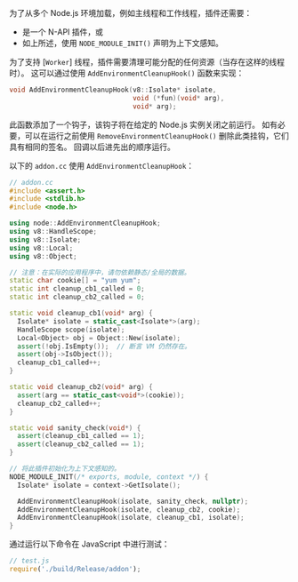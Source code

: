 
为了从多个 Node.js 环境加载，例如主线程和工作线程，插件还需要：

* 是一个 N-API 插件，或
* 如上所述，使用 `NODE_MODULE_INIT()` 声明为上下文感知。

为了支持 [`Worker`] 线程，插件需要清理可能分配的任何资源（当存在这样的线程时）。 
这可以通过使用 `AddEnvironmentCleanupHook()` 函数来实现：

```c++
void AddEnvironmentCleanupHook(v8::Isolate* isolate,
                               void (*fun)(void* arg),
                               void* arg);
```

此函数添加了一个钩子，该钩子将在给定的 Node.js 实例关闭之前运行。 
如有必要，可以在运行之前使用 `RemoveEnvironmentCleanupHook()` 删除此类挂钩，它们具有相同的签名。
回调以后进先出的顺序运行。

以下的 `addon.cc` 使用 `AddEnvironmentCleanupHook`：

```cpp
// addon.cc
#include <assert.h>
#include <stdlib.h>
#include <node.h>

using node::AddEnvironmentCleanupHook;
using v8::HandleScope;
using v8::Isolate;
using v8::Local;
using v8::Object;

// 注意：在实际的应用程序中，请勿依赖静态/全局的数据。
static char cookie[] = "yum yum";
static int cleanup_cb1_called = 0;
static int cleanup_cb2_called = 0;

static void cleanup_cb1(void* arg) {
  Isolate* isolate = static_cast<Isolate*>(arg);
  HandleScope scope(isolate);
  Local<Object> obj = Object::New(isolate);
  assert(!obj.IsEmpty());  // 断言 VM 仍然存在。
  assert(obj->IsObject());
  cleanup_cb1_called++;
}

static void cleanup_cb2(void* arg) {
  assert(arg == static_cast<void*>(cookie));
  cleanup_cb2_called++;
}

static void sanity_check(void*) {
  assert(cleanup_cb1_called == 1);
  assert(cleanup_cb2_called == 1);
}

// 将此插件初始化为上下文感知的。
NODE_MODULE_INIT(/* exports, module, context */) {
  Isolate* isolate = context->GetIsolate();

  AddEnvironmentCleanupHook(isolate, sanity_check, nullptr);
  AddEnvironmentCleanupHook(isolate, cleanup_cb2, cookie);
  AddEnvironmentCleanupHook(isolate, cleanup_cb1, isolate);
}
```

通过运行以下命令在 JavaScript 中进行测试：

```js
// test.js
require('./build/Release/addon');
```



